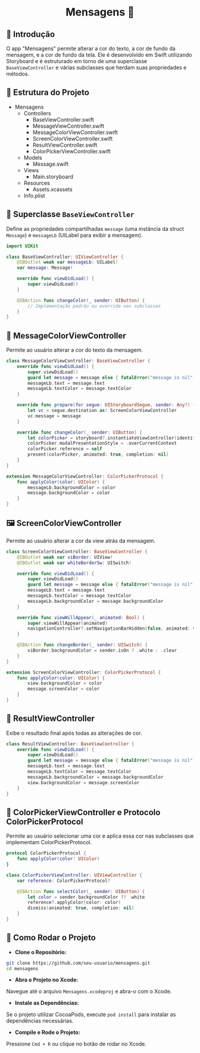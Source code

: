 <div align="center">  <h1>Mensagens 📱</div></h1>

## 📘 Introdução
O app "Mensagens" permite alterar a cor do texto, a cor de fundo da mensagem, e a cor de fundo da tela. Ele é desenvolvido em Swift utilizando Storyboard e é estruturado em torno de uma superclasse `BaseViewController` e várias subclasses que herdam suas propriedades e métodos.

## 📂 Estrutura do Projeto

- Mensagens
  - Controllers
    - BaseViewController.swift
    - MessageViewController.swift
    - MessageColorViewController.swift
    - ScreenColorViewController.swift
    - ResultViewController.swift
    - ColorPickerViewController.swift
  - Models
    - Message.swift
  - Views
    - Main.storyboard
  - Resources
    - Assets.xcassets
  - Info.plist


## 📜 Superclasse `BaseViewController`
Define as propriedades compartilhadas `message` (uma instância da struct `Message`) e `messageLb` (UILabel para exibir a mensagem).

```swift
import UIKit

class BaseViewController: UIViewController {
    @IBOutlet weak var messageLb: UILabel!
    var message: Message!

    override func viewDidLoad() {
        super.viewDidLoad()
    }

    @IBAction func changeColor(_ sender: UIButton) {
        // Implementação padrão ou override nas subclasses
    }
}

```

##  🎨 MessageColorViewController
Permite ao usuário alterar a cor do texto da mensagem.

```swift
class MessageColorViewController: BaseViewController {
    override func viewDidLoad() {
        super.viewDidLoad()
        guard let message = message else { fatalError("message is nil") }
        messageLb.text = message.text
        messageLb.textColor = message.textColor
    }

    override func prepare(for segue: UIStoryboardSegue, sender: Any?) {
        let vc = segue.destination as! ScreenColorViewController
        vc.message = message
    }

    override func changeColor(_ sender: UIButton) {
        let colorPicker = storyboard?.instantiateViewController(identifier: "ColorPickerViewController") as! ColorPickerViewController
        colorPicker.modalPresentationStyle = .overCurrentContext
        colorPicker.reference = self
        present(colorPicker, animated: true, completion: nil)
    }
}

extension MessageColorViewController: ColorPickerProtocol {
    func applyColor(color: UIColor) {
        messageLb.backgroundColor = color
        message.backgroundColor = color
    }
}
```

## 🖼️ ScreenColorViewController
Permite ao usuário alterar a cor da view atrás da mensagem.

```swift
class ScreenColorViewController: BaseViewController {
    @IBOutlet weak var viBorder: UIView!
    @IBOutlet weak var whiteBorderSw: UISwitch!

    override func viewDidLoad() {
        super.viewDidLoad()
        guard let message = message else { fatalError("message is nil") }
        messageLb.text = message.text
        messageLb.textColor = message.textColor
        messageLb.backgroundColor = message.backgroundColor
    }

    override func viewWillAppear(_ animated: Bool) {
        super.viewWillAppear(animated)
        navigationController?.setNavigationBarHidden(false, animated: true)
    }

    @IBAction func changeBorder(_ sender: UISwitch) {
        viBorder.backgroundColor = sender.isOn ? .white : .clear
    }
}

extension ScreenColorViewController: ColorPickerProtocol {
    func applyColor(color: UIColor) {
        view.backgroundColor = color
        message.screenColor = color
    }
}
```

## 📝 ResultViewController
Exibe o resultado final após todas as alterações de cor.

```swift
class ResultViewController: BaseViewController {
    override func viewDidLoad() {
        super.viewDidLoad()
        guard let message = message else { fatalError("message is nil") }
        messageLb.text = message.text
        messageLb.textColor = message.textColor
        messageLb.backgroundColor = message.backgroundColor
        view.backgroundColor = message.screenColor
    }
}
```

## 🎨 ColorPickerViewController e Protocolo ColorPickerProtocol
Permite ao usuário selecionar uma cor e aplica essa cor nas subclasses que implementam ColorPickerProtocol.

```swift
protocol ColorPickerProtocol {
    func applyColor(color: UIColor)
}

class ColorPickerViewController: UIViewController {
    var reference: ColorPickerProtocol?

    @IBAction func selectColor(_ sender: UIButton) {
        let color = sender.backgroundColor ?? .white
        reference?.applyColor(color: color)
        dismiss(animated: true, completion: nil)
    }
}
```

## 🚀 Como Rodar o Projeto
* **Clone o Repositório:**

```sh
git clone https://github.com/seu-usuario/mensagens.git
cd mensagens
```
* **Abra o Projeto no Xcode:**

Navegue até o arquivo `Mensagens.xcodeproj` e abra-o com o Xcode.

* **Instale as Dependências:**

Se o projeto utilizar CocoaPods, execute `pod install` para instalar as dependências necessárias.

* **Compile e Rode o Projeto:**

Pressione `Cmd + R` ou clique no botão de rodar no Xcode.
